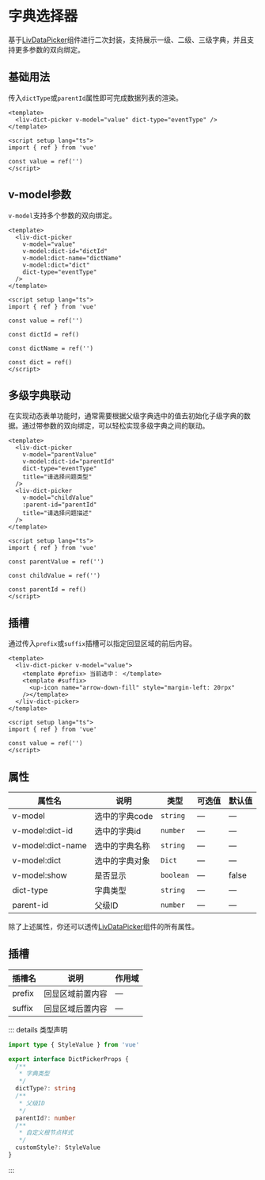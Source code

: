 # 字典选择器

基于[LivDataPicker](./data-picker.md)组件进行二次封装，支持展示一级、二级、三级字典，并且支持更多参数的双向绑定。

## 基础用法

传入`dictType`或`parentId`属性即可完成数据列表的渲染。

```vue
<template>
  <liv-dict-picker v-model="value" dict-type="eventType" />
</template>

<script setup lang="ts">
import { ref } from 'vue'

const value = ref('')
</script>
```

## v-model参数

`v-model`支持多个参数的双向绑定。

```vue
<template>
  <liv-dict-picker
    v-model="value"
    v-model:dict-id="dictId"
    v-model:dict-name="dictName"
    v-model:dict="dict"
    dict-type="eventType"
  />
</template>

<script setup lang="ts">
import { ref } from 'vue'

const value = ref('')

const dictId = ref()

const dictName = ref('')

const dict = ref()
</script>
```

## 多级字典联动

在实现动态表单功能时，通常需要根据父级字典选中的值去初始化子级字典的数据。通过带参数的双向绑定，可以轻松实现多级字典之间的联动。

```vue
<template>
  <liv-dict-picker
    v-model="parentValue"
    v-model:dict-id="parentId"
    dict-type="eventType"
    title="请选择问题类型"
  />
  <liv-dict-picker
    v-model="childValue"
    :parent-id="parentId"
    title="请选择问题描述"
  />
</template>

<script setup lang="ts">
import { ref } from 'vue'

const parentValue = ref('')

const childValue = ref('')

const parentId = ref()
</script>
```

## 插槽

通过传入`prefix`或`suffix`插槽可以指定回显区域的前后内容。

```vue
<template>
  <liv-dict-picker v-model="value">
    <template #prefix> 当前选中： </template>
    <template #suffix>
      <up-icon name="arrow-down-fill" style="margin-left: 20rpx"
    /></template>
  </liv-dict-picker>
</template>

<script setup lang="ts">
import { ref } from 'vue'

const value = ref('')
</script>
```

## 属性

| 属性名            | 说明           | 类型      | 可选值 | 默认值 |
| ----------------- | -------------- | --------- | ------ | ------ |
| v-model           | 选中的字典code | `string`  | —      | —      |
| v-model:dict-id   | 选中的字典id   | `number`  | —      | —      |
| v-model:dict-name | 选中的字典名称 | `string`  | —      | —      |
| v-model:dict      | 选中的字典对象 | `Dict`    | —      | —      |
| v-model:show      | 是否显示       | `boolean` | —      | false  |
| dict-type         | 字典类型       | `string`  | —      | —      |
| parent-id         | 父级ID         | `number`  | —      | —      |

除了上述属性，你还可以透传[LivDataPicker](./data-picker.md)组件的所有属性。

## 插槽

| 插槽名 | 说明             | 作用域 |
| ------ | ---------------- | ------ |
| prefix | 回显区域前置内容 | —      |
| suffix | 回显区域后置内容 | —      |

::: details 类型声明

```ts
import type { StyleValue } from 'vue'

export interface DictPickerProps {
  /**
   * 字典类型
   */
  dictType?: string
  /**
   * 父级ID
   */
  parentId?: number
  /**
   * 自定义根节点样式
   */
  customStyle?: StyleValue
}
```

:::
